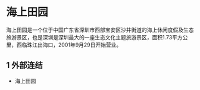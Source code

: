 # 海上田园



海上田园是一个位于中国广东省深圳市西部宝安区沙井街道的海上休闲度假及生态旅游景区，也是深圳是深圳最大的一座生态文化主题旅游景区，面积1.73平方公里，西临珠江出海口，2001年9月29日开始营业。



## 1 外部连结

* 海上田园




